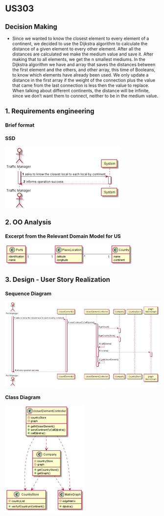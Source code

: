 # US303


## Decision Making

* Since we wanted to know the closest element to every element of a continent, we decided to use the Dijkstra algorithm to calculate the distance of a given element to every other element. After all the distances are calculated we make the medium value and save it.
  After making that to all elements, we get the n smallest mediums. 
  In the Dijkstra algorithm we have and array that saves the distances between the first element and the others, and other array, this time of Booleans, to know which elements have already been used. We only update a distance in the first array if the weight of the connection plus the value that came from the last connection is less then the value to replace.
  When talking about different continents, the distance will be infinite, since we don’t want them to connect, neither to be in the medium value.


## 1. Requirements engineering

### Brief format

### SSD

![SSD_US303.png](US303_SSD.png)


## 2. OO Analysis


### Excerpt from the Relevant Domain Model for US

![DM_US303.png](US303_DM.png)


## 3. Design - User Story Realization


### Sequence Diagram

![SD_US303.png](US303_SD.png)

### Class Diagram

![CD_US303.png](US303_CD.png)